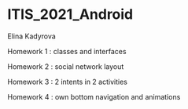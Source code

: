 # ITIS_2021_Android
Elina Kadyrova

Homework 1 : classes and interfaces

Homework 2 : social network layout

Homework 3 : 2 intents in 2 activities

Homework 4 : own bottom navigation and animations
